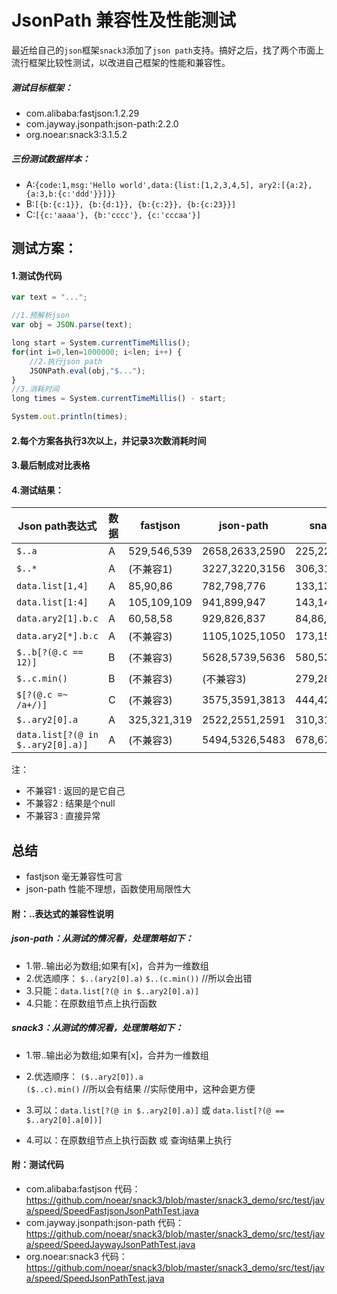 # JsonPath 兼容性及性能测试

最近给自己的`json`框架`snack3`添加了`json path`支持。搞好之后，找了两个市面上流行框架比较性测试，以改进自己框架的性能和兼容性。

##### 测试目标框架：
* com.alibaba:fastjson:1.2.29
* com.jayway.jsonpath:json-path:2.2.0
* org.noear:snack3:3.1.5.2

##### 三份测试数据样本：
* A:`{code:1,msg:'Hello world',data:{list:[1,2,3,4,5], ary2:[{a:2},{a:3,b:{c:'ddd'}}]}}`
* B:`[{b:{c:1}}, {b:{d:1}}, {b:{c:2}}, {b:{c:23}}]`
* C:`[{c:'aaaa'}, {b:'cccc'}, {c:'cccaa'}]`

## 测试方案：
#### 1.测试伪代码
```javascript
var text = "...";

//1.预解析json
var obj = JSON.parse(text);

long start = System.currentTimeMillis();
for(int i=0,len=1000000; i<len; i++) {
    //2.执行json path
    JSONPath.eval(obj,"$..."); 
}
//3.消耗时间
long times = System.currentTimeMillis() - start;

System.out.println(times);
```
#### 2.每个方案各执行3次以上，并记录3次数消耗时间
#### 3.最后制成对比表格

#### 4.测试结果：

| Json path表达式 | 数据 | fastjson | json-path | snack3 |
| --- | --- | ---| --- | --- |
| `$..a` | A | 529,546,539 | 2658,2633,2590 | 225,225,232 |
| `$..*` | A | (不兼容1) | 3227,3220,3156 | 306,315,325 |
| `data.list[1,4]` | A | 85,90,86 | 782,798,776 | 133,137,131 |
| `data.list[1:4]` | A | 105,109,109 | 941,899,947 | 143,145,146 |
| `data.ary2[1].b.c` | A | 60,58,58 | 929,826,837 | 84,86,80 |
| `data.ary2[*].b.c` | A | (不兼容3) | 1105,1025,1050 | 173,152,155 |
| `$..b[?(@.c == 12)]` | B | (不兼容3) | 5628,5739,5636 | 580,535,532 |
| `$..c.min()` | B | (不兼容3) | (不兼容3) | 279,282,285 |
| `$[?(@.c =~ /a+/)]` | C | (不兼容3) | 3575,3591,3813 | 444,423,429 |
| `$..ary2[0].a` | A | 325,321,319 | 2522,2551,2591 | 310,311,314 |
| `data.list[?(@ in $..ary2[0].a)]` | A | (不兼容3) | 5494,5326,5483 | 678,674,667 |

注：
* 不兼容1 : 返回的是它自己
* 不兼容2 : 结果是个null
* 不兼容3 : 直接异常

## 总结

* fastjson 毫无兼容性可言
* json-path 性能不理想，函数使用局限性大

#### 附：..表达式的兼容性说明
##### json-path：从测试的情况看，处理策略如下：

* 1.带..输出必为数组;如果有[x]，合并为一维数组
* 2.优选顺序：
`$..(ary2[0].a)` 
`$..(c.min())`   //所以会出错
* 3.只能：`data.list[?(@ in $..ary2[0].a)]`
* 4.只能：在原数组节点上执行函数

##### snack3：从测试的情况看，处理策略如下：

* 1.带..输出必为数组;如果有[x]，合并为一维数组
* 2.优选顺序：
  `($..ary2[0]).a`    
  `($..c).min()`  //所以会有结果 //实际使用中，这种会更方便
* 3.可以：`data.list[?(@ in $..ary2[0].a)]` 或 `data.list[?(@ == $..ary2[0].a[0])]`

* 4.可以：在原数组节点上执行函数 或 查询结果上执行

#### 附：测试代码

* com.alibaba:fastjson 代码：https://github.com/noear/snack3/blob/master/snack3_demo/src/test/java/speed/SpeedFastjsonJsonPathTest.java
* com.jayway.jsonpath:json-path  代码：https://github.com/noear/snack3/blob/master/snack3_demo/src/test/java/speed/SpeedJaywayJsonPathTest.java
* org.noear:snack3  代码：https://github.com/noear/snack3/blob/master/snack3_demo/src/test/java/speed/SpeedJsonPathTest.java